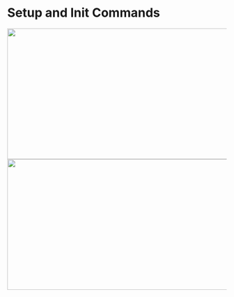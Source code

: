 # Setup and Init Commands

<img src="https://drive.google.com/uc?export=view&id=1gUI3n-7BQSNMTHKSh51GY_AqqRp1pkBL" width="550" height="300">

<img src="https://drive.google.com/uc?export=view&id=1Qg9945w--E7mbVdDzlEh3FvweDE-kWO4" width="550" height="300">
